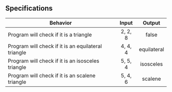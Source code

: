 ## Specifications
| Behavior |  Input   |  Output  |
|----------|:--------:|:--------:|
|Program will check if it is a triangle|2, 2, 8|false|
|Program will check if it is an equilateral triangle|4, 4, 4|equilateral|
|Program will check if it is an isosceles triangle|5, 5, 4|isosceles|
|Program will check if it is an scalene triangle|5, 4, 6|scalene|
